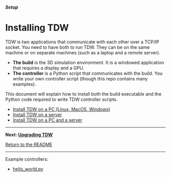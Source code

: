 ##### Setup

# Installing TDW

TDW is two applications that communicate with each other over a TCP/IP socket. You need to have both to run TDW. They can be on the same machine or on separate machines (such as a laptop and a remote server).

- **The build** is the 3D simulation environment. It is a windowed application that requires a display and a GPU.
- **The controller** is a Python script that communicates with the build. You write your own controller script (though this repo contains many examples).

This document will explain how to install both the build executable and the Python code required to write TDW controller scripts.

- [Install TDW on a PC (Linux, MacOS, Windows)](pc.md)
- [Install TDW on a server](server.md)
- [Install TDW on a PC and a server](pc_server.md)

***

**Next: [Upgrading TDW](upgrade.md)**

[Return to the README](../../../README.md)

***

Example controllers:

- [hello_world.py](https://github.com/threedworld-mit/tdw/blob/master/Python/example_controllers/setup/hello_world.py)
